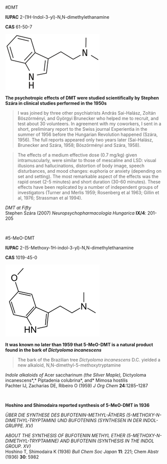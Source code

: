 #DMT

**IUPAC** 2-(1H-Indol-3-yl)-N,N-dimethylethanamine

**CAS** 61-50-7

![DMT structure](./images/DMT.png)

**The psychotropic effects of DMT were studied scientifically by Stephen Szára in clinical studies performed in the 1950s**

>I was joined by three other psychiatrists András Sai-Halász, Zoltán Böszörményi, and Györgyi Brunecker who helped me to recruit, and test about 30 volunteers. In agreement with my coworkers, I sent in a short, preliminary report to the Swiss journal Experientia in the summer of 1956 before the Hungarian Revolution happened (Szára, 1956). The full reports appeared only two years later (Sai-Halász, Brunecker and Szára, 1958; Böszörményi and Szára, 1958).

>The effects of a medium effective dose (0.7 mg/kg) given  intramuscularly, were similar to those of mescaline and LSD: visual illusions and hallucinations, distortion of body image, speech disturbances, and mood changes: euphoria or anxiety (depending on set and setting). The most remarkable aspect of the effects was the rapid onset (2-5 minutes) and short duration (30-60 minutes). These effects have been replicated by a number of independent groups of investigators (Turner and Merlis 1959; Rosenberg et al 1963; Gillin et al, 1976; Strassman et al 1994).

*DMT at Fifty*  
Stephen Szára (2007) *Neuropsychopharmacologia Hungarica* **IX/4**: 201-205

&nbsp;

#5-MeO-DMT

**IUPAC** 2-(5-Methoxy-1H-indol-3-yl)-N,N-dimethylethanamine

**CAS** 1019-45-0

![5-MeO-DMT structure](./images/5-MeO-DMT.png)

**It was known no later than 1959 that 5-MeO-DMT is a natural product found in the bark of *Dictyoloma incanescens***

>The bark of the Brazilian tree *Dictyoloma incanescens* D.C. yielded a new alkaloid, N,N-dimethyl-5-methoxytryptamine

*Indole alkaloids of* Acer saccharinum *(the Silver Maple),* Dictyoloma incanescens*,* Piptadenia colubrina*, and* Mimosa hostilis  
Pachter IJ, Zacharias DE, Ribeiro O (1959) *J Org Chem*  **24**:1285–1287

&nbsp;

**Hoshino and Shimodaira reported synthesis of 5-MeO-DMT in 1936**

*ÜBER DIE SYNTHESE DES BUFOTENIN-METHYL-ÄTHERS (5-METHOXY-N-DIMETHYL-TRYPTAMIN) UND BUFOTENINS (SYNTHESEN IN DER INDOL-GRUPPE. XV)*  

*ABOUT THE SYNTHESIS OF BUFOTENIN METHYL ETHER (5-METHOXY-N-DIMETHYL-TRYPTAMINE) AND BUFOTENIN (SYNTHESIS IN THE INDOL GROUP. XV)*  
Hoshino T, Shimodaira K (1936) *Bull Chem Soc Japan* **11**: 221; Chem Abstr (1936) **30**: 5982



